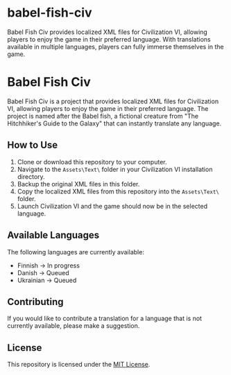 # babel-fish-civ
Babel Fish Civ provides localized XML files for Civilization VI, allowing players to enjoy the game in their preferred language. With translations available in multiple languages, players can fully immerse themselves in the game.


# Babel Fish Civ

Babel Fish Civ is a project that provides localized XML files for Civilization VI, allowing players to enjoy the game in their preferred language. The project is named after the Babel fish, a fictional creature from "The Hitchhiker's Guide to the Galaxy" that can instantly translate any language.

## How to Use

1. Clone or download this repository to your computer.
2. Navigate to the `Assets\Text\` folder in your Civilization VI installation directory.
3. Backup the original XML files in this folder.
4. Copy the localized XML files from this repository into the `Assets\Text\` folder.
5. Launch Civilization VI and the game should now be in the selected language.

## Available Languages

The following languages are currently available:

- Finnish -> In progress
- Danish -> Queued
- Ukrainian -> Queued

## Contributing

If you would like to contribute a translation for a language that is not currently available, please make a suggestion.

## License

This repository is licensed under the [MIT License](LICENSE).
